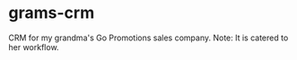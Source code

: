 # grams-crm

CRM for my grandma's Go Promotions sales company. Note: It is catered to her workflow.

